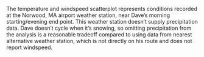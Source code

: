The temperature and windspeed scatterplot represents conditions recorded at the Norwood, MA airport weather station, near Dave’s morning starting/evening end point. This weather station doesn’t supply precipitation data. Dave doesn’t cycle when it’s snowing, so omitting precipitation from the analysis is a reasonable tradeoff compared to using data from nearest alternative weather station, which is not directly on his route and does not report windspeed.
